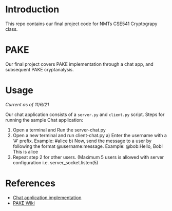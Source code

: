 # Introduction
This repo contains our final project code for NMTs CSE541 Cryptograpy class.

# PAKE
Our final project covers PAKE implementation through a chat app, and subsequent PAKE cryptanalysis.

# Usage
*Current as of 11/6/21*

Our chat application consists of a `server.py` and `client.py` script.
Steps for running the sample Chat application:
1. Open a terminal and Run the server-chat.py
2. Open a new terminal and run client-chat.py
	a) Enter the username with a ‘#’ prefix. Example: #alice
	b) Now, send the message to a user by following the format @username:message. Example: @bob:Hello, Bob! This is alice
3. Repeat step 2 for other users. (Maximum 5 users is allowed with server configuration i.e. server_socket.listen(5)

# References
* [Chat application implementation]( https://codinginfinite.com/python-chat-application-tutorial-source-code/)
* [PAKE Wiki](http://cryptowiki.net/index.php?title=Password-authenticated_key_agreement)
